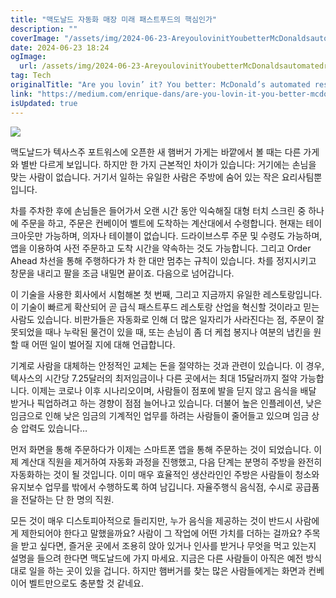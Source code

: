 ```yaml
---
title: "맥도날드 자동화 매장 미래 패스트푸드의 핵심인가"
description: ""
coverImage: "/assets/img/2024-06-23-AreyoulovinitYoubetterMcDonaldsautomatedrestaurantisthefutureoffastfood_0.png"
date: 2024-06-23 18:24
ogImage:
  url: /assets/img/2024-06-23-AreyoulovinitYoubetterMcDonaldsautomatedrestaurantisthefutureoffastfood_0.png
tag: Tech
originalTitle: "Are you lovin’ it? You better: McDonald’s automated restaurant is the future of fast food"
link: "https://medium.com/enrique-dans/are-you-lovin-it-you-better-mcdonald-s-automated-restaurant-is-the-future-of-fast-food-c091d8dce548"
isUpdated: true
---
```


<img src="/assets/img/2024-06-23-AreyoulovinitYoubetterMcDonaldsautomatedrestaurantisthefutureoffastfood_0.png">

맥도날드가 텍사스주 포트워스에 오픈한 새 햄버거 가게는 바깥에서 볼 때는 다른 가게와 별반 다르게 보입니다. 하지만 한 가지 근본적인 차이가 있습니다: 거기에는 손님을 맞는 사람이 없습니다. 거기서 일하는 유일한 사람은 주방에 숨어 있는 작은 요리사팀뿐입니다.

차를 주차한 후에 손님들은 들어가서 오랜 시간 동안 익숙해질 대형 터치 스크린 중 하나에 주문을 하고, 주문은 컨베이어 벨트에 도착하는 계산대에서 수령합니다. 현재는 테이크아웃만 가능하며, 의자나 테이블이 없습니다. 드라이브스루 주문 및 수령도 가능하며, 앱을 이용하여 사전 주문하고 도착 시간을 약속하는 것도 가능합니다. 그리고 Order Ahead 차선을 통해 주행하다가 차 한 대만 멈추는 규칙이 있습니다. 차를 정지시키고 창문을 내리고 팔을 조금 내밀면 끝이죠. 다음으로 넘어갑니다.

이 기술을 사용한 회사에서 시험해본 첫 번째, 그리고 지금까지 유일한 레스토랑입니다. 이 기술이 빠르게 확산되어 곧 급식 패스트푸드 레스토랑 산업을 혁신할 것이라고 믿는 사람도 있습니다. 비판가들은 자동화로 인해 더 많은 일자리가 사라진다는 점, 주문이 잘못되었을 때나 누락된 물건이 있을 때, 또는 손님이 좀 더 케첩 봉지나 여분의 냅킨을 원할 때 어떤 일이 벌어질 지에 대해 언급합니다.

<!-- cozy-coder - 수평 -->

<ins class="adsbygoogle"
     style="display:block"
     data-ad-client="ca-pub-4877378276818686"
     data-ad-slot="1107185301"
     data-ad-format="auto"
     data-full-width-responsive="true"></ins>

<script>
     (adsbygoogle = window.adsbygoogle || []).push({});
</script>

기계로 사람을 대체하는 안정적인 교체는 돈을 절약하는 것과 관련이 있습니다. 이 경우, 텍사스의 시간당 7.25달러의 최저임금이나 다른 곳에서는 최대 15달러까지 절약 가능합니다. 이제는 코로나 이후 시나리오이며, 사람들이 점포에 발을 딛지 않고 음식을 배달 받거나 픽업하려고 하는 경향이 점점 늘어나고 있습니다. 더불어 높은 인플레이션, 낮은 임금으로 인해 낮은 임금의 기계적인 업무를 하려는 사람들이 줄어들고 있으며 임금 상승 압력도 있습니다…

먼저 화면을 통해 주문하다가 이제는 스마트폰 앱을 통해 주문하는 것이 되었습니다. 이제 계산대 직원을 제거하여 자동화 과정을 진행했고, 다음 단계는 분명히 주방을 완전히 자동화하는 것이 될 것입니다. 이미 매우 효율적인 생산라인인 주방은 사람들이 청소와 유지보수 업무를 밖에서 수행하도록 하여 남깁니다. 자율주행식 음식점, 수시로 공급품을 전달하는 단 한 명의 직원.

모든 것이 매우 디스토피아적으로 들리지만, 누가 음식을 제공하는 것이 반드시 사람에게 제한되어야 한다고 말했을까요? 사람이 그 작업에 어떤 가치를 더하는 걸까요? 주목을 받고 싶다면, 즐거운 곳에서 조용히 앉아 있거나 인사를 받거나 무엇을 먹고 있는지 설명을 들으려 한다면 맥도날드에 가지 마세요. 지금은 다른 사람들이 아직은 예전 방식대로 일을 하는 곳이 있을 겁니다. 하지만 햄버거를 찾는 많은 사람들에게는 화면과 컨베이어 벨트만으로도 충분할 것 같네요.
